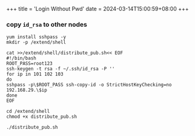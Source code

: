 +++
title = 'Login Without Pwd'
date = 2024-03-14T15:00:59+08:00
+++

### copy `id_rsa` to other nodes
```shell
yum install sshpass -y
mkdir -p /extend/shell

cat >>/extend/shell/distribute_pub.sh<< EOF
#!/bin/bash
ROOT_PASS=root123
ssh-keygen -t rsa -f ~/.ssh/id_rsa -P ''
for ip in 101 102 103 
do
sshpass -p\$ROOT_PASS ssh-copy-id -o StrictHostKeyChecking=no 192.168.29.\$ip
done
EOF

cd /extend/shell
chmod +x distribute_pub.sh

./distribute_pub.sh
```
